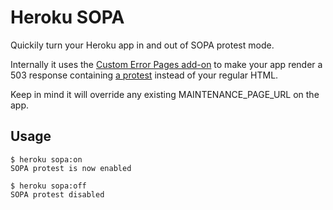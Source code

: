 Heroku SOPA
===========

Quickily turn your Heroku app in and out of SOPA protest mode.

Internally it uses the [Custom Error Pages add-on][1] to make your app render
a 503 response containing [a protest][2] instead of your regular HTML.

Keep in mind it will override any existing MAINTENANCE_PAGE_URL on the app.


Usage
-----

    $ heroku sopa:on
    SOPA protest is now enabled

    $ heroku sopa:off
    SOPA protest disabled


[1]: http://devcenter.heroku.com/articles/custom-error-pages
[2]: https://www.google.com/landing/takeaction/